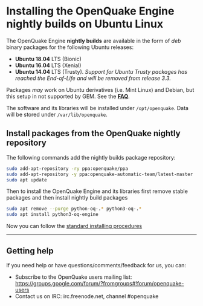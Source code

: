# Installing the OpenQuake Engine nightly builds on Ubuntu Linux

The OpenQuake Engine **nightly builds** are available in the form of *deb* binary packages for the following Ubuntu releases:
- **Ubuntu 18.04** LTS (Bionic)
- **Ubuntu 16.04** LTS (Xenial)
- **Ubuntu 14.04** LTS (Trusty). _Support for Ubuntu Trusty packages has reached the End-of-Life and will be removed from release 3.3._

Packages *may* work on Ubuntu derivatives (i.e. Mint Linux) and Debian, but this setup in not supported by GEM. See the **[FAQ](../faq.md#unsupported-operating-systems)**.

The software and its libraries will be installed under `/opt/openquake`. Data will be stored under `/var/lib/openquake`.

## Install packages from the OpenQuake nightly repository

The following commands add the nightly builds package repository:
```bash
sudo add-apt-repository -ry ppa:openquake/ppa
sudo add-apt-repository -y ppa:openquake-automatic-team/latest-master
sudo apt update
```

Then to install the OpenQuake Engine and its libraries first remove stable packages and then install nightly build packages
```bash
sudo apt remove --purge python-oq-.* python3-oq-.*
sudo apt install python3-oq-engine
```

Now you can follow the [standard installing procedures](./ubuntu.md#configure-the-system-services)

***

## Getting help
If you need help or have questions/comments/feedback for us, you can:
  * Subscribe to the OpenQuake users mailing list: https://groups.google.com/forum/?fromgroups#!forum/openquake-users
  * Contact us on IRC: irc.freenode.net, channel #openquake
